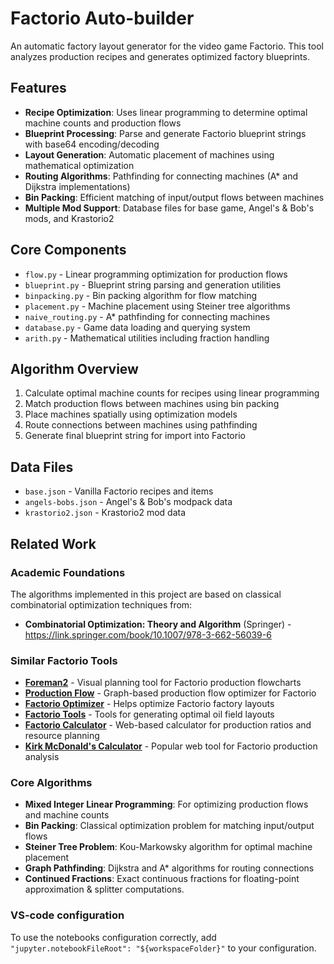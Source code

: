 # Factorio Auto-builder

An automatic factory layout generator for the video game Factorio. This tool analyzes production recipes and generates optimized factory blueprints.

## Features

- **Recipe Optimization**: Uses linear programming to determine optimal machine counts and production flows
- **Blueprint Processing**: Parse and generate Factorio blueprint strings with base64 encoding/decoding
- **Layout Generation**: Automatic placement of machines using mathematical optimization
- **Routing Algorithms**: Pathfinding for connecting machines (A* and Dijkstra implementations)
- **Bin Packing**: Efficient matching of input/output flows between machines
- **Multiple Mod Support**: Database files for base game, Angel's & Bob's mods, and Krastorio2

## Core Components

- `flow.py` - Linear programming optimization for production flows
- `blueprint.py` - Blueprint string parsing and generation utilities  
- `binpacking.py` - Bin packing algorithm for flow matching
- `placement.py` - Machine placement using Steiner tree algorithms
- `naive_routing.py` - A* pathfinding for connecting machines
- `database.py` - Game data loading and querying system
- `arith.py` - Mathematical utilities including fraction handling

## Algorithm Overview

1. Calculate optimal machine counts for recipes using linear programming
2. Match production flows between machines using bin packing
3. Place machines spatially using optimization models
4. Route connections between machines using pathfinding
5. Generate final blueprint string for import into Factorio

## Data Files

- `base.json` - Vanilla Factorio recipes and items
- `angels-bobs.json` - Angel's & Bob's modpack data  
- `krastorio2.json` - Krastorio2 mod data

## Related Work

### Academic Foundations
The algorithms implemented in this project are based on classical combinatorial optimization techniques from:
- **Combinatorial Optimization: Theory and Algorithm** (Springer) - https://link.springer.com/book/10.1007/978-3-662-56039-6

### Similar Factorio Tools
- **[Foreman2](https://github.com/DanielKote/Foreman2)** - Visual planning tool for Factorio production flowcharts
- **[Production Flow](https://github.com/Windfisch/production-flow)** - Graph-based production flow optimizer for Factorio
- **[Factorio Optimizer](https://github.com/meriton42/factorio-optimizer)** - Helps optimize Factorio factory layouts
- **[Factorio Tools](https://github.com/joelverhagen/FactorioTools)** - Tools for generating optimal oil field layouts
- **[Factorio Calculator](https://factoriocalculator.github.io/)** - Web-based calculator for production ratios and resource planning
- **[Kirk McDonald's Calculator](https://kirkmcdonald.github.io/)** - Popular web tool for Factorio production analysis

### Core Algorithms
- **Mixed Integer Linear Programming**: For optimizing production flows and machine counts
- **Bin Packing**: Classical optimization problem for matching input/output flows
- **Steiner Tree Problem**: Kou-Markowsky algorithm for optimal machine placement
- **Graph Pathfinding**: Dijkstra and A* algorithms for routing connections
- **Continued Fractions**: Exact continuous fractions for floating-point approximation & splitter computations.



### VS-code configuration

To use the notebooks configuration correctly, add `"jupyter.notebookFileRoot": "${workspaceFolder}"` to your configuration.